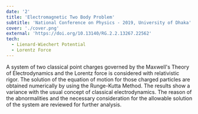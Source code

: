```yaml
---
date: '2'
title: 'Electromagnetic Two Body Problem'
subtitle: 'National Conference on Physics - 2019, University of Dhaka'
cover: './cover.png'
external: 'https://doi.org/10.13140/RG.2.2.13267.22562'
tech:
  - Lienard-Wiechert Potential
  - Lorentz Force
---
```


A system of two classical point charges governed by the Maxwell's Theory of Electrodynamics and the Lorentz force is considered with relativistic rigor. The solution of the equation of motion for those charged particles are obtained numerically by using the Runge-Kutta Method. The results show a variance with the usual concept of classical electrodynamics. The reason of the abnormalities and the necessary consideration for the allowable solution of the system are reviewed for further analysis.